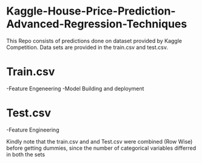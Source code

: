 # Kaggle-House-Price-Prediction-Advanced-Regression-Techniques
This Repo consists of predictions done on dataset provided by Kaggle Competition.
Data sets are provided in the train.csv and test.csv.

# Train.csv
-Feature Engeneering
-Model Building and deployment
# Test.csv
-Feature Engineering 

Kindly note that the train.csv and and Test.csv were combined (Row Wise) before getting dummies, since the number of categorical variables differred in both the sets
